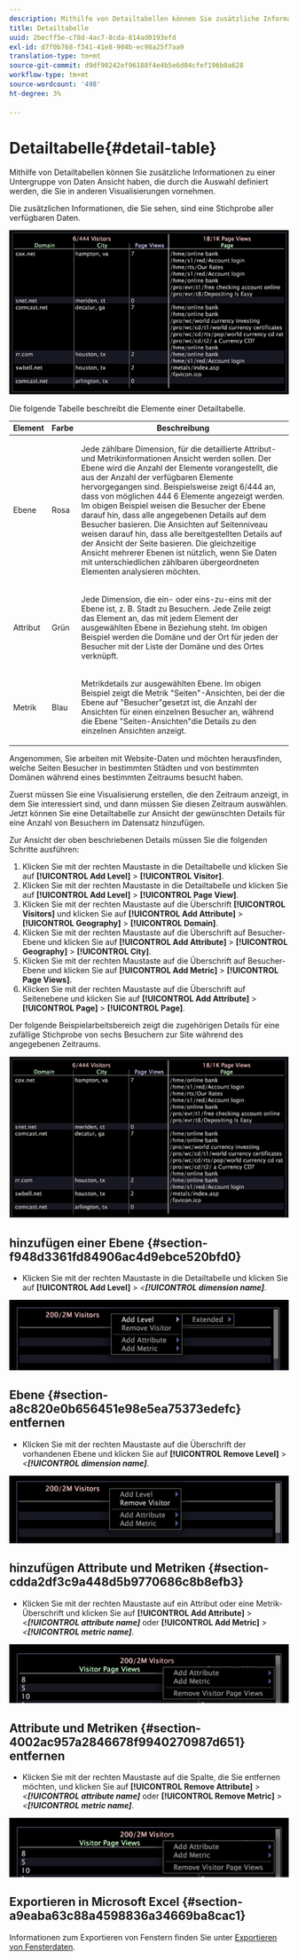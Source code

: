 ```yaml
---
description: Mithilfe von Detailtabellen können Sie zusätzliche Informationen zu einer Untergruppe von Daten Ansicht haben, die durch die Auswahl definiert werden, die Sie in anderen Visualisierungen vornehmen.
title: Detailtabelle
uuid: 2becff5e-c78d-4ac7-8cda-814ad0193efd
exl-id: d7f0b768-f341-41e8-904b-ec98a25f7aa9
translation-type: tm+mt
source-git-commit: d9df90242ef96188f4e4b5e6d04cfef196b0a628
workflow-type: tm+mt
source-wordcount: '498'
ht-degree: 3%

---
```


# Detailtabelle{#detail-table}

Mithilfe von Detailtabellen können Sie zusätzliche Informationen zu einer Untergruppe von Daten Ansicht haben, die durch die Auswahl definiert werden, die Sie in anderen Visualisierungen vornehmen.

Die zusätzlichen Informationen, die Sie sehen, sind eine Stichprobe aller verfügbaren Daten.

![](assets/vis_details.png)

Die folgende Tabelle beschreibt die Elemente einer Detailtabelle.

<table id="table_C88C7F7F5AEA4820B908923E45CC0A62"> 
 <thead> 
  <tr> 
   <th colname="col1" class="entry"> Element </th> 
   <th colname="col02" class="entry"> Farbe </th> 
   <th colname="col2" class="entry"> Beschreibung </th> 
  </tr> 
 </thead>
 <tbody> 
  <tr> 
   <td colname="col1"> <p>Ebene </p> </td> 
   <td colname="col02"> <p>Rosa </p> </td> 
   <td colname="col2"> <p>Jede zählbare Dimension, für die detaillierte Attribut- und Metrikinformationen Ansicht werden sollen. Der Ebene wird die Anzahl der Elemente vorangestellt, die aus der Anzahl der verfügbaren Elemente hervorgegangen sind. Beispielsweise zeigt 6/444 an, dass von möglichen 444 6 Elemente angezeigt werden. Im obigen Beispiel weisen die Besucher der Ebene darauf hin, dass alle angegebenen Details auf dem Besucher basieren. Die Ansichten auf Seitenniveau weisen darauf hin, dass alle bereitgestellten Details auf der Ansicht der Seite basieren. Die gleichzeitige Ansicht mehrerer Ebenen ist nützlich, wenn Sie Daten mit unterschiedlichen zählbaren übergeordneten Elementen analysieren möchten. </p> </td> 
  </tr> 
  <tr> 
   <td colname="col1"> <p>Attribut </p> </td> 
   <td colname="col02"> <p>Grün </p> </td> 
   <td colname="col2"> <p>Jede Dimension, die ein- oder eins-zu-eins mit der Ebene ist, z. B. Stadt zu Besuchern. Jede Zeile zeigt das Element an, das mit jedem Element der ausgewählten Ebene in Beziehung steht. Im obigen Beispiel werden die Domäne und der Ort für jeden der Besucher mit der Liste der Domäne und des Ortes verknüpft. </p> </td> 
  </tr> 
  <tr> 
   <td colname="col1"> <p>Metrik </p> </td> 
   <td colname="col02"> <p>Blau </p> </td> 
   <td colname="col2"> <p>Metrikdetails zur ausgewählten Ebene. Im obigen Beispiel zeigt die Metrik "Seiten"-Ansichten, bei der die Ebene auf "Besucher"gesetzt ist, die Anzahl der Ansichten für einen einzelnen Besucher an, während die Ebene "Seiten-Ansichten"die Details zu den einzelnen Ansichten anzeigt. </p> </td> 
  </tr> 
 </tbody> 
</table>

Angenommen, Sie arbeiten mit Website-Daten und möchten herausfinden, welche Seiten Besucher in bestimmten Städten und von bestimmten Domänen während eines bestimmten Zeitraums besucht haben.

Zuerst müssen Sie eine Visualisierung erstellen, die den Zeitraum anzeigt, in dem Sie interessiert sind, und dann müssen Sie diesen Zeitraum auswählen. Jetzt können Sie eine Detailtabelle zur Ansicht der gewünschten Details für eine Anzahl von Besuchern im Datensatz hinzufügen.

Zur Ansicht der oben beschriebenen Details müssen Sie die folgenden Schritte ausführen:

1. Klicken Sie mit der rechten Maustaste in die Detailtabelle und klicken Sie auf **[!UICONTROL Add Level]** > **[!UICONTROL Visitor]**.
1. Klicken Sie mit der rechten Maustaste in die Detailtabelle und klicken Sie auf **[!UICONTROL Add Level]** > **[!UICONTROL Page View]**.
1. Klicken Sie mit der rechten Maustaste auf die Überschrift **[!UICONTROL Visitors]** und klicken Sie auf **[!UICONTROL Add Attribute]** > **[!UICONTROL Geography]** > **[!UICONTROL Domain]**.
1. Klicken Sie mit der rechten Maustaste auf die Überschrift auf Besucher-Ebene und klicken Sie auf **[!UICONTROL Add Attribute]** > **[!UICONTROL Geography]** > **[!UICONTROL City]**.
1. Klicken Sie mit der rechten Maustaste auf die Überschrift auf Besucher-Ebene und klicken Sie auf **[!UICONTROL Add Metric]** > **[!UICONTROL Page Views]**.
1. Klicken Sie mit der rechten Maustaste auf die Überschrift auf Seitenebene und klicken Sie auf **[!UICONTROL Add Attribute]** > **[!UICONTROL Page]** > **[!UICONTROL Page]**.

Der folgende Beispielarbeitsbereich zeigt die zugehörigen Details für eine zufällige Stichprobe von sechs Besuchern zur Site während des angegebenen Zeitraums.

![](assets/client-tab1.png)

## hinzufügen einer Ebene {#section-f948d3361fd84906ac4d9ebce520bfd0}

* Klicken Sie mit der rechten Maustaste in die Detailtabelle und klicken Sie auf **[!UICONTROL Add Level]** > *&lt;**[!UICONTROL dimension name]***.

![](assets/mnu_DetailsTable_AddLevel.png)

## Ebene {#section-a8c820e0b656451e98e5ea75373edefc} entfernen

* Klicken Sie mit der rechten Maustaste auf die Überschrift der vorhandenen Ebene und klicken Sie auf **[!UICONTROL Remove Level]** > *&lt;**[!UICONTROL dimension name]***.

![](assets/mnu_DetailsTable_Level.png)

## hinzufügen Attribute und Metriken {#section-cdda2df3c9a448d5b9770686c8b8efb3}

* Klicken Sie mit der rechten Maustaste auf ein Attribut oder eine Metrik-Überschrift und klicken Sie auf **[!UICONTROL Add Attribute]** > *&lt;**[!UICONTROL attribute name]*** oder **[!UICONTROL Add Metric]** > *&lt;**[!UICONTROL metric name]***.

![](assets/mnu_DetailsTable.png)

## Attribute und Metriken {#section-4002ac957a2846678f9940270987d651} entfernen

* Klicken Sie mit der rechten Maustaste auf die Spalte, die Sie entfernen möchten, und klicken Sie auf **[!UICONTROL Remove Attribute]** > *&lt;**[!UICONTROL attribute name]*** oder **[!UICONTROL Remove Metric]** > *&lt;**[!UICONTROL metric name]***.

![](assets/mnu_DetailsTable.png)

## Exportieren in Microsoft Excel {#section-a9eaba63c88a4598836a34669ba8cac1}

Informationen zum Exportieren von Fenstern finden Sie unter [Exportieren von Fensterdaten](../../../home/c-get-started/c-wk-win-wksp/c-exp-win-data.md#concept-8df61d64ed434cc5a499023c44197349).
